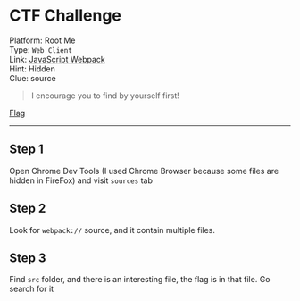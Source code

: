 # CTF Challenge

Platform: Root Me </br>
Type: `Web Client` </br>
Link: [JavaScript Webpack](https://www.root-me.org/en/Challenges/Web-Client/Javascript-Webpack) </br>
Hint: Hidden </br>
Clue: source </br>

> I encourage you to find by yourself first! </br>

[Flag](./passphrase.txt) </br>

---

## Step 1
Open Chrome Dev Tools (I used Chrome Browser because some files are hidden in FireFox) and visit `sources` tab </br>

## Step 2
Look for `webpack://` source, and it contain multiple files. </br>

## Step 3
Find `src` folder, and there is an interesting file, the flag is in that file. Go search for it </br>
